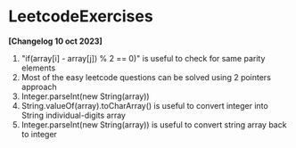 # LeetcodeExercises

**[Changelog 10 oct 2023]**
1. "if(array[i] - array[j]) % 2 == 0)" is useful to check for same parity elements
2. Most of the easy leetcode questions can be solved using 2 pointers approach
3. Integer.parseInt(new String(array))
4. String.valueOf(array).toCharArray() is useful to convert integer into String individual-digits array
5. Integer.parseInt(new String(array)) is useful to convert string array back to integer
   
